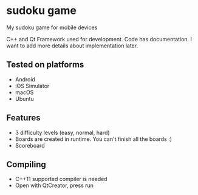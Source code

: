 # sudoku game
My sudoku game for mobile devices

C++ and Qt Framework used for development. Code has documentation. I want to add more details about implementation later.

Tested on platforms
-------------------
- Android
- iOS Simulator
- macOS
- Ubuntu

Features
--------
- 3 difficulty levels (easy, normal, hard)
- Boards are created in runtime. You can't finish all the boards :)
- Scoreboard

Compiling
---------
- C++11 supported compiler is needed
- Open with QtCreator, press run

